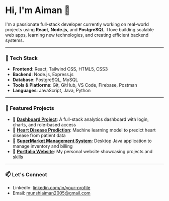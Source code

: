 
# Hi, I'm Aiman 👋

I'm a passionate full-stack developer currently working on real-world projects using **React**, **Node.js**, and **PostgreSQL**. I love building scalable web apps, learning new technologies, and creating efficient backend systems.

---

### 🔧 Tech Stack
- **Frontend**: React, Tailwind CSS, HTML5, CSS3
- **Backend**: Node.js, Express.js
- **Database**: PostgreSQL, MySQL
- **Tools & Platforms**: Git, GitHub, VS Code, Firebase, Postman
- **Languages**: JavaScript, Java, Python

---

### 📌 Featured Projects

- 🔹 [**Dashboard Project**](https://github.com/aimanmunshi/dashboard-project): A full-stack analytics dashboard with login, charts, and role-based access
- 🔹 [**Heart Disease Prediction**](https://github.com/aimanmunshi/Heart-Disease-Prediction): Machine learning model to predict heart disease from patient data
- 🔹 [**SuperMarket Management System**](https://github.com/aimanmunshi/SuperMarket-_Management_System): Desktop Java application to manage inventory and billing
- 🔹 [**Portfolio Website**](https://github.com/aimanmunshi/Portfolio): My personal website showcasing projects and skills

---

### 📫 Let's Connect

- LinkedIn: [linkedin.com/in/your-profile](https://www.linkedin.com/in/aiman-munshi-6ab0b5331/)
- Email: munshiaiman2005@gmail.com
